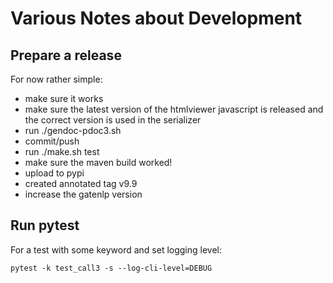 # Various Notes about Development




## Prepare a release

For now rather simple:

* make sure it works
* make sure the latest version of the htmlviewer javascript is released
  and the correct version is used in the serializer
* run ./gendoc-pdoc3.sh
* commit/push
* run ./make.sh test
* make sure the maven build worked!
* upload to pypi
* created annotated tag v9.9
* increase the gatenlp version

## Run pytest

For a test with some keyword and set logging level:

`pytest -k test_call3 -s --log-cli-level=DEBUG`
